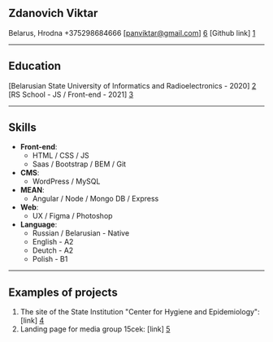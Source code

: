 Zdanovich Viktar
-------------

Belarus, Hrodna 
+375298684666
[panviktar@gmail.com] [6]
[Github link] [1]

-----
Education
-------------
[Belarusian State University of Informatics and Radioelectronics - 2020] [2]
[RS School - JS / Front-end - 2021] [3]

----

Skills
----
- __Front-end__: 
  - HTML / CSS / JS 
  - Saas / Bootstrap / BEM / Git
- __CMS__: 
  - WordPress / MySQL 
- __MEAN__:
  - Angular / Node / Mongo DB / Express 
- __Web__:
  - UX / Figma / Photoshop
- __Language__:
  - Russian / Belarusian - Native
  - English - A2
  - Deutch - A2
  - Polish - B1
---

Examples of projects
---
 1. The site of the State Institution "Center for Hygiene and Epidemiology": [link] [4]
 2.  Landing page for media group 15cek: [link] [5]
 
 [1]: https://github.com/panviktar
 [2]: https://www.bsuir.by
 [3]: https://rs.school/
 [4]: http://ocge-grodno.by/
 [5]: http://15cek.com/
 [6]: mailto:panviktar@gmail.com